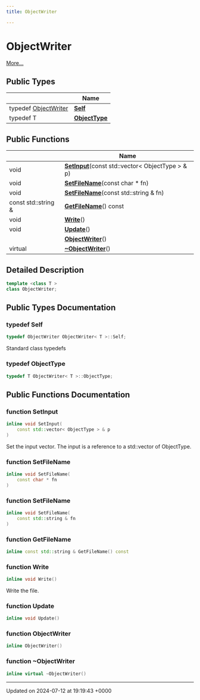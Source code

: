 ```yaml
---
title: ObjectWriter

---
```


# ObjectWriter



 [More...](#detailed-description)

## Public Types

|                | Name           |
| -------------- | -------------- |
| typedef [ObjectWriter](../Classes/classObjectWriter.md) | **[Self](../Classes/classObjectWriter.md#typedef-self)**  |
| typedef T | **[ObjectType](../Classes/classObjectWriter.md#typedef-objecttype)**  |

## Public Functions

|                | Name           |
| -------------- | -------------- |
| void | **[SetInput](../Classes/classObjectWriter.md#function-setinput)**(const std::vector< ObjectType > & p) |
| void | **[SetFileName](../Classes/classObjectWriter.md#function-setfilename)**(const char * fn) |
| void | **[SetFileName](../Classes/classObjectWriter.md#function-setfilename)**(const std::string & fn) |
| const std::string & | **[GetFileName](../Classes/classObjectWriter.md#function-getfilename)**() const |
| void | **[Write](../Classes/classObjectWriter.md#function-write)**() |
| void | **[Update](../Classes/classObjectWriter.md#function-update)**() |
| | **[ObjectWriter](../Classes/classObjectWriter.md#function-objectwriter)**() |
| virtual | **[~ObjectWriter](../Classes/classObjectWriter.md#function-~objectwriter)**() |

## Detailed Description

```cpp
template <class T >
class ObjectWriter;
```

## Public Types Documentation

### typedef Self

```cpp
typedef ObjectWriter ObjectWriter< T >::Self;
```


Standard class typedefs 


### typedef ObjectType

```cpp
typedef T ObjectWriter< T >::ObjectType;
```


## Public Functions Documentation

### function SetInput

```cpp
inline void SetInput(
    const std::vector< ObjectType > & p
)
```


Set the input vector. The input is a reference to a std::vector of ObjectType. 


### function SetFileName

```cpp
inline void SetFileName(
    const char * fn
)
```


### function SetFileName

```cpp
inline void SetFileName(
    const std::string & fn
)
```


### function GetFileName

```cpp
inline const std::string & GetFileName() const
```


### function Write

```cpp
inline void Write()
```


Write the file. 


### function Update

```cpp
inline void Update()
```


### function ObjectWriter

```cpp
inline ObjectWriter()
```


### function ~ObjectWriter

```cpp
inline virtual ~ObjectWriter()
```


-------------------------------

Updated on 2024-07-12 at 19:19:43 +0000